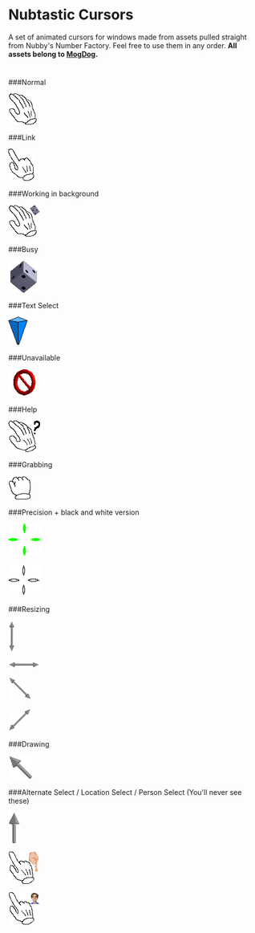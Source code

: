 # Nubtastic Cursors
A set of animated cursors for windows made from assets pulled straight from Nubby's Number Factory. Feel free to use them in any order. **All assets belong to [MogDog](https://www.mogdogblog.com/).** 

# 

###Normal

![guh](https://raw.githubusercontent.com/mustardsandwhich/Nubtastic-Cursors/main/Gifs/Normal%20Select.gif)

###Link

![guh](https://raw.githubusercontent.com/mustardsandwhich/Nubtastic-Cursors/main/Gifs/Link%20Select.gif)

###Working in background

![guh](https://raw.githubusercontent.com/mustardsandwhich/Nubtastic-Cursors/main/Gifs/Working%20In%20Background.gif)

###Busy

![guh](https://raw.githubusercontent.com/mustardsandwhich/Nubtastic-Cursors/main/Gifs/Busy.gif)

###Text Select

![guh](https://raw.githubusercontent.com/mustardsandwhich/Nubtastic-Cursors/main/Gifs/Text%20Select.gif)

###Unavailable

![guh](https://raw.githubusercontent.com/mustardsandwhich/Nubtastic-Cursors/main/Gifs/Unavailable.gif)

###Help

![guh](https://raw.githubusercontent.com/mustardsandwhich/Nubtastic-Cursors/main/Gifs/Help%20Select.gif)

###Grabbing

![guh](https://raw.githubusercontent.com/mustardsandwhich/Nubtastic-Cursors/main/Gifs/Move.gif)

###Precision + black and white version

![guh](https://raw.githubusercontent.com/mustardsandwhich/Nubtastic-Cursors/main/Gifs/Precision%20Select.gif)

![guh](https://raw.githubusercontent.com/mustardsandwhich/Nubtastic-Cursors/main/Gifs/Precision%20Select%20ALT.gif)

###Resizing

![guh](https://raw.githubusercontent.com/mustardsandwhich/Nubtastic-Cursors/main/Gifs/Verticle%20Resize.gif)

![guh](https://raw.githubusercontent.com/mustardsandwhich/Nubtastic-Cursors/main/Gifs/Horizontal%20Resize.gif)

![guh](https://raw.githubusercontent.com/mustardsandwhich/Nubtastic-Cursors/main/Gifs/Diagonal%20Resize%201.gif)

![guh](https://raw.githubusercontent.com/mustardsandwhich/Nubtastic-Cursors/main/Gifs/Diagonal%20Resize%202.gif)

###Drawing

![guh](https://raw.githubusercontent.com/mustardsandwhich/Nubtastic-Cursors/main/Gifs/Handwriting.gif)

###Alternate Select / Location Select / Person Select (You'll never see these)

![guh](https://raw.githubusercontent.com/mustardsandwhich/Nubtastic-Cursors/main/Gifs/Alternate%20Select.gif)

![guh](https://raw.githubusercontent.com/mustardsandwhich/Nubtastic-Cursors/main/Gifs/Location%20Select.gif)

![guh](https://raw.githubusercontent.com/mustardsandwhich/Nubtastic-Cursors/main/Gifs/Person%20Select.gif)